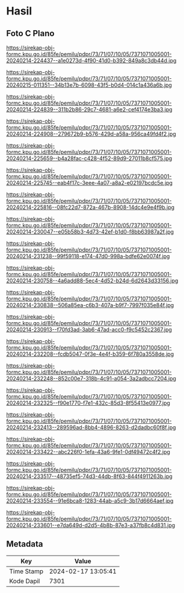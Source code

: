 # Hasil

## Foto C Plano

https://sirekap-obj-formc.kpu.go.id/85fe/pemilu/pdpr/73/71/07/10/05/7371071005001-20240214-224437--a1e0273d-4f90-41d0-b392-849a8c3db44d.jpg

https://sirekap-obj-formc.kpu.go.id/85fe/pemilu/pdpr/73/71/07/10/05/7371071005001-20240215-011351--34b13e7b-6098-43f5-b0d4-014c1a436a6b.jpg

https://sirekap-obj-formc.kpu.go.id/85fe/pemilu/pdpr/73/71/07/10/05/7371071005001-20240214-224839--311b2b86-29c7-4681-a6e2-cef4174e3ba3.jpg

https://sirekap-obj-formc.kpu.go.id/85fe/pemilu/pdpr/73/71/07/10/05/7371071005001-20240214-224908--279672b9-b576-429d-a58a-956ca49fd4f2.jpg

https://sirekap-obj-formc.kpu.go.id/85fe/pemilu/pdpr/73/71/07/10/05/7371071005001-20240214-225659--b4a28fac-c428-4f52-89d9-27011b8cf575.jpg

https://sirekap-obj-formc.kpu.go.id/85fe/pemilu/pdpr/73/71/07/10/05/7371071005001-20240214-225745--eab4f17c-3eee-4a07-a8a2-e02197bcdc5e.jpg

https://sirekap-obj-formc.kpu.go.id/85fe/pemilu/pdpr/73/71/07/10/05/7371071005001-20240214-225816--08fc22d7-872a-467b-8908-14dc4e9e4f9b.jpg

https://sirekap-obj-formc.kpu.go.id/85fe/pemilu/pdpr/73/71/07/10/05/7371071005001-20240214-230047--e05b58b3-4d73-42ef-b1d0-f8bb63987a2f.jpg

https://sirekap-obj-formc.kpu.go.id/85fe/pemilu/pdpr/73/71/07/10/05/7371071005001-20240214-231238--99f59118-e174-47d0-998a-bdfe62e0074f.jpg

https://sirekap-obj-formc.kpu.go.id/85fe/pemilu/pdpr/73/71/07/10/05/7371071005001-20240214-230758--4a6add88-5ec4-4d52-b24d-6d2643d33156.jpg

https://sirekap-obj-formc.kpu.go.id/85fe/pemilu/pdpr/73/71/07/10/05/7371071005001-20240214-230838--506a85ea-c6b3-407a-b9f7-7997f035e84f.jpg

https://sirekap-obj-formc.kpu.go.id/85fe/pemilu/pdpr/73/71/07/10/05/7371071005001-20240214-230913--f70fd3ad-3ab6-47ad-acc0-f9c5452c2367.jpg

https://sirekap-obj-formc.kpu.go.id/85fe/pemilu/pdpr/73/71/07/10/05/7371071005001-20240214-232208--fcdb5047-0f3e-4e4f-b359-6f780a3558de.jpg

https://sirekap-obj-formc.kpu.go.id/85fe/pemilu/pdpr/73/71/07/10/05/7371071005001-20240214-232248--852c00e7-318b-4c91-a054-3a2adbcc7204.jpg

https://sirekap-obj-formc.kpu.go.id/85fe/pemilu/pdpr/73/71/07/10/05/7371071005001-20240214-232325--f90e1770-f7e1-432c-85d3-8f55413e0977.jpg

https://sirekap-obj-formc.kpu.go.id/85fe/pemilu/pdpr/73/71/07/10/05/7371071005001-20240214-232413--289596ad-8bb4-4896-8263-d2dadbc60f8f.jpg

https://sirekap-obj-formc.kpu.go.id/85fe/pemilu/pdpr/73/71/07/10/05/7371071005001-20240214-233422--abc226f0-1efa-43a6-9fe1-0df49472c4f2.jpg

https://sirekap-obj-formc.kpu.go.id/85fe/pemilu/pdpr/73/71/07/10/05/7371071005001-20240214-233517--48735ef5-74d3-44db-8f63-844f4911263b.jpg

https://sirekap-obj-formc.kpu.go.id/85fe/pemilu/pdpr/73/71/07/10/05/7371071005001-20240214-233554--91e6bca8-1283-44ab-a5c9-3b17d6664aef.jpg

https://sirekap-obj-formc.kpu.go.id/85fe/pemilu/pdpr/73/71/07/10/05/7371071005001-20240214-233601--e7da649d-d2d5-4b8b-87e3-a37fb8c4d831.jpg


## Metadata

| Key        | Value               |
| ---------- | ------------------- |
| Time Stamp | 2024-02-17 13:05:41 |
| Kode Dapil | 7301                |



